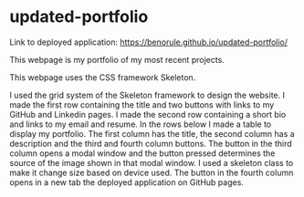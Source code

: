 # updated-portfolio
Link to deployed application: https://benorule.github.io/updated-portfolio/

This webpage is my portfolio of my most recent projects. 

This webpage uses the CSS framework Skeleton. 

I used the grid system of the Skeleton framework to design the website.
I made the first row containing the title and two buttons with links to my GitHub and Linkedin pages.
I made the second row containing a short bio and links to my email and resume.
In the rows below I made a table to display my portfolio. The first column has the title, the second column has a description and the third and fourth column buttons.
The button in the third column opens a modal window and the button pressed determines the source of the image shown in that modal window. I used a skeleton class to make it change size based on device used.
The button in the fourth column opens in a new tab the deployed application on GitHub pages.
